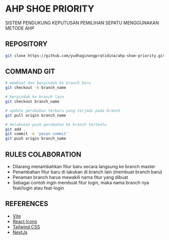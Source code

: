 # AHP SHOE PRIORITY
SISTEM PENDUKUNG KEPUTUSAN PEMILIHAN SEPATU MENGGUNAKAN METODE AHP


## REPOSITORY
```bash
git clone https://github.com/yudhaginongpratidina/ahp-shoe-priority.git
```

## COMMAND GIT

```bash
# membuat dan berpindah ke branch baru
git checkout -b branch_name
```

```bash
# berpindah ke branch lain
git checkout branch_name
```

```bash
# update perubahan terbaru yang terjadi pada branch
git pull origin branch_name
```

```bash
# melakukan push perubahan ke branch tertentu
git add .
git commit -m 'pesan commit'
git push origin branch_name
```


## RULES COLABORATION

* Dilarang menambahkan fitur baru secara langsung ke branch master
* Penambahan fitur baru di lakukan di branch lain (membuat branch baru)
* Penaman branch harus mewakili nama fitur yang dibuat
* Sebagai contoh ingin membuat fitur login, maka nama branch nya feat/login atau feat-login

## REFERENCES

* [Vite](https://vitejs.dev/)
* [React Icons](https://react-icons.github.io/react-icons/)
* [Tailwind CSS](https://tailwindcss.com/docs/installation)
* [NextJs](https://nextjs.org/docs)